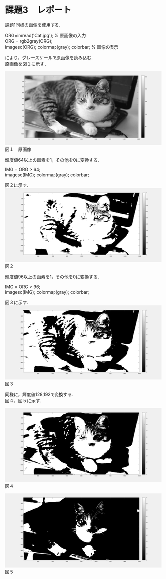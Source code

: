 # 課題3　レポート

課題1同様の画像を使用する.

ORG=imread('Cat.jpg'); % 原画像の入力		
ORG = rgb2gray(ORG);		
imagesc(ORG); colormap(gray); colorbar; % 画像の表示		

により，グレースケールで原画像を読み込む.   
原画像を図１に示す．

![原画像](https://github.com/15ec013/image_kadai/blob/master/img/3-0.PNG)
図１　原画像

輝度値64以上の画素を1，その他を0に変換する．

IMG = ORG > 64;   
imagesc(IMG); colormap(gray); colorbar;   

図２に示す．
![原画像](https://github.com/15ec013/image_kadai/blob/master/img/3-64.PNG)
図２


輝度値96以上の画素を1，その他を0に変換する．

IMG = ORG > 96;   
imagesc(IMG); colormap(gray); colorbar;   

図３に示す．
![原画像](https://github.com/15ec013/image_kadai/blob/master/img/3-96.PNG)
図３

同様に，輝度値128,192で変換する．   
図４，図５に示す．

![原画像](https://github.com/15ec013/image_kadai/blob/master/img/3-128.PNG)
図４

![原画像](https://github.com/15ec013/image_kadai/blob/master/img/3-192.PNG)
図５
